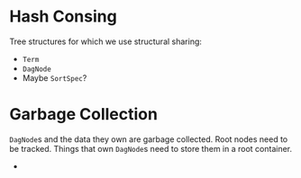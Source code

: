 # Hash Consing

Tree structures for which we use structural sharing:
- `Term`
- `DagNode`
- Maybe `SortSpec`?

# Garbage Collection

`DagNode`s and the data they own are garbage collected. Root nodes need to be tracked. Things that own `DagNode`s need to store them in a root container.

- 

